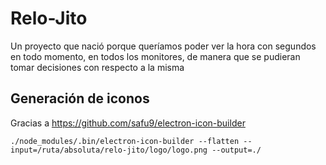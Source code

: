 # Relo-Jito

Un proyecto que nació porque queríamos poder ver la hora con segundos en todo
momento, en todos los monitores, de manera que se pudieran tomar decisiones con
respecto a la misma

## Generación de iconos

Gracias a https://github.com/safu9/electron-icon-builder

```console
./node_modules/.bin/electron-icon-builder --flatten --input=/ruta/absoluta/relo-jito/logo/logo.png --output=./
```
